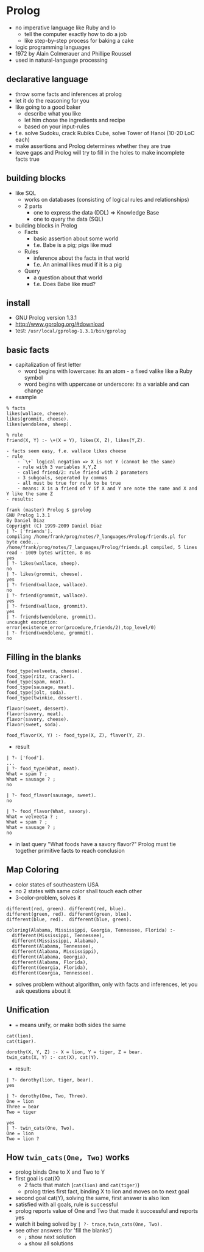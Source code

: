 # Prolog
- no imperative language like Ruby and Io
	- tell the computer exactly how to do a job
	- like step-by-step process for baking a cake
- logic programming languages
- 1972 by Alain Colmerauer and Phillipe Roussel
- used in natural-language processing

## declarative language
- throw some facts and inferences at prolog
- let it do the reasoning for you
- like going to a good baker 
	- describe what you like
	- let him chose the ingredients and recipe
	- based on your input-rules
- f.e. solve Sudoku, crack Rubiks Cube, solve Tower of Hanoi (10-20 LoC each)
- make assertions and Prolog determines whether they are true
- leave gaps and Prolog will try to fill in the holes to make incomplete facts true

## building blocks
- like SQL
	- works on databases (consisting of logical rules and relationships)
	- 2 parts
		- one to express the data (DDL) => Knowledge Base
		- one to query the data (SQL)
- building blocks in Prolog
	- Facts 
		- basic assertion about some world 
		- f.e. Babe is a pig; pigs like mud
	- Rules
		- inference about the facts in that world
		- f.e. An animal likes mud if it is a pig
	- Query
		- a question about that world
		- f.e. Does Babe like mud?

## install
- GNU Prolog version 1.3.1
- http://www.gprolog.org/#download
- test: `/usr/local/gprolog-1.3.1/bin/gprolog`

## basic facts
- capitalization of first letter
	- word begins with lowercase: its an atom - a fixed valike like a Ruby symbol
	- word begins with uppercase or underscore: its a variable and can change
- example
```
% facts
likes(wallace, cheese).
likes(grommit, cheese).
likes(wendolene, sheep).

% rule
friend(X, Y) :- \+(X = Y), likes(X, Z), likes(Y,Z).

```
	- facts seem easy, f.e. wallace likes cheese
	- rule
		- `\+` logical negation => X is not Y (cannot be the same)
		- rule with 3 variables X,Y,Z
		- called friend/2: rule friend with 2 parameters
		- 3 subgoals, seperated by commas
		- all must be true for rule to be true
		- means: X is a friend of Y if X and Y are note the same and X and Y like the same Z
	- results:

```
frank (master) Prolog $ gprolog
GNU Prolog 1.3.1
By Daniel Diaz
Copyright (C) 1999-2009 Daniel Diaz
| ?- ['friends'].
compiling /home/frank/prog/notes/7_languages/Prolog/friends.pl for byte code...
/home/frank/prog/notes/7_languages/Prolog/friends.pl compiled, 5 lines read - 1009 bytes written, 8 ms
yes
| ?- likes(wallace, sheep).
no
| ?- likes(grommit, cheese).
yes
| ?- friend(wallace, wallace).
no
| ?- friend(grommit, wallace).
yes
| ?- friend(wallace, grommit).
yes
| ?- friends(wendolene, grommit).
uncaught exception: error(existence_error(procedure,friends/2),top_level/0)
| ?- friend(wendolene, grommit).
no
```

## Filling in the blanks
```
food_type(velveeta, cheese).
food_type(ritz, cracker).
food_type(spam, meat).
food_type(sausage, meat).
food_type(jolt, soda).
food_type(twinkie, dessert).

flavor(sweet, dessert).
flavor(savory, meat).
flavor(savory, cheese).
flavor(sweet, soda).

food_flavor(X, Y) :- food_type(X, Z), flavor(Y, Z). 
```
- result
```
| ?- ['food'].
...
| ?- food_type(What, meat).
What = spam ? ;
What = sausage ? ;
no

| ?- food_flavor(sausage, sweet).
no

| ?- food_flavor(What, savory).
What = velveeta ? ;
What = spam ? ;
What = sausage ? ;
no
```
- in last query "What foods have a savory flavor?" Prolog must tie together primitive facts to reach conclusion

## Map Coloring
- color states of southeastern USA
- no 2 states with same color shall touch each other
- 3-color-problem, solves it
```
different(red, green). different(red, blue).
different(green, red). different(green, blue).
different(blue, red).  different(blue, green).

coloring(Alabama, Mississippi, Georgia, Tennessee, Florida) :-
  different(Mississippi, Tennessee),
  different(Mississippi, Alabama),
  different(Alabama, Tennessee),
  different(Alabama, Mississippi),
  different(Alabama, Georgia),
  different(Alabama, Florida),
  different(Georgia, Florida),
  different(Georgia, Tennessee).
```
- solves problem without algorithm, only with facts and inferences, let you ask questions about it

## Unification
- `=` means unify, or make both sides the same
```
cat(lion).
cat(tiger).

dorothy(X, Y, Z) :- X = lion, Y = tiger, Z = bear.
twin_cats(X, Y) :- cat(X), cat(Y).
```
- result:
```
| ?- dorothy(lion, tiger, bear).
yes

| ?- dorothy(One, Two, Three).
One = lion
Three = bear
Two = tiger

yes
| ?- twin_cats(One, Two).
One = lion
Two = lion ? 
```

## How `twin_cats(One, Two)` works 
- prolog binds One to X and Two to Y
- first goal is cat(X)
	- 2 facts that match (`cat(lion)` and `cat(tiger)`)
	- prolog ttries first fact, binding X to lion and moves on to next goal
- second goal cat(Y), solving the same, first answer is also lion
- satisfied with all goals, rule is successful
- prolog reports value of One and Two that made it successful and reports yes
- watch it being solved by `| ?- trace,twin_cats(One, Two).`
- see other answers (for 'fill the blanks')
	- `;` show next solution
	- `a` show all solutions
